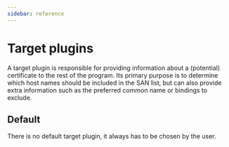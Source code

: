 ```yaml
---
sidebar: reference
---
```


# Target plugins

A target plugin is responsible for providing information about a (potential) certificate to the rest of the program. 
Its primary purpose is to determine which host names should be included in the SAN list, but can also provide extra 
information such as the preferred common name or bindings to exclude.

## Default

There is no default target plugin, it always has to be chosen by the user.